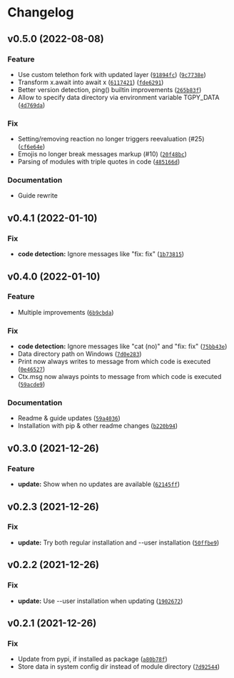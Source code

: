 # Changelog

<!--next-version-placeholder-->

## v0.5.0 (2022-08-08)
### Feature
* Use custom telethon fork with updated layer ([`91894fc`](https://github.com/tm-a-t/TGPy/commit/91894fc6894e5e111baa469c3de372b46e62b049)) ([`9c7738e`](https://github.com/tm-a-t/TGPy/commit/9c7738e40cda69499974ceda711f56ca65782312))
* Transform x.await into await x ([`6117421`](https://github.com/tm-a-t/TGPy/commit/6117421cc7b72c56dace006d2fc569edfe14b734)) ([`fde6291`](https://github.com/tm-a-t/TGPy/commit/fde62914540d43da01a02e547f2e62516f7cf52e))
* Better version detection, ping() builtin improvements ([`265b83f`](https://github.com/tm-a-t/TGPy/commit/265b83f0c604b96ae740e06a32441b7e001bac1a))
* Allow to specify data directory via environment variable TGPY_DATA ([`4d769da`](https://github.com/tm-a-t/TGPy/commit/4d769daea76bc1abe86914487f9a80d3ea0eb2fb))

### Fix
* Setting/removing reaction no longer triggers reevaluation (#25) ([`cf6e64e`](https://github.com/tm-a-t/TGPy/commit/cf6e64e82d1823202941610274a4ff38955c5cf1))
* Emojis no longer break messages markup (#10) ([`20f48bc`](https://github.com/tm-a-t/TGPy/commit/20f48bc8e08490e85ff68bfe6feb9997eb8cbb29))
* Parsing of modules with triple quotes in code ([`485166d`](https://github.com/tm-a-t/TGPy/commit/485166d5c513e196c0db760c468599d3c6ab9581))

### Documentation
* Guide rewrite

## v0.4.1 (2022-01-10)
### Fix
* **code detection:** Ignore messages like "fix: fix" ([`1b73815`](https://github.com/tm-a-t/TGPy/commit/1b73815928fdbdae3eae1202c01b4b53b9906ba4))

## v0.4.0 (2022-01-10)
### Feature
* Multiple improvements ([`6b9cbda`](https://github.com/tm-a-t/TGPy/commit/6b9cbdaf79b11cd1e5922999f96e9321a2df4051))

### Fix
* **code detection:** Ignore messages like "cat (no)" and "fix: fix" ([`75bb43e`](https://github.com/tm-a-t/TGPy/commit/75bb43eae71f9e024a3e7f299cd0614c860c2457))
* Data directory path on Windows ([`7d0e283`](https://github.com/tm-a-t/TGPy/commit/7d0e2835b8c2f5b6327b012a5c56035a63433ba9))
* Print now always writes to message from which code is executed ([`0e46527`](https://github.com/tm-a-t/TGPy/commit/0e46527446749dd691263069def260ae29453077))
* Ctx.msg now always points to message from which code is executed ([`59acde9`](https://github.com/tm-a-t/TGPy/commit/59acde9ec7baef5ff130d6fb77d74c2981bd15e2))

### Documentation
* Readme & guide updates ([`59a4036`](https://github.com/tm-a-t/TGPy/commit/59a40360ed3c0c6315f933dc3871c147bcf4bcd2))
* Installation with pip & other readme changes ([`b220b94`](https://github.com/tm-a-t/TGPy/commit/b220b9451a7e882817292ea7ccfe2c4be9739741))

## v0.3.0 (2021-12-26)
### Feature
* **update:** Show when no updates are available ([`62145ff`](https://github.com/tm-a-t/TGPy/commit/62145ff10215e25793e49d7a83d350d665946fce))

## v0.2.3 (2021-12-26)
### Fix
* **update:** Try both regular installation and --user installation ([`50ffbe9`](https://github.com/tm-a-t/TGPy/commit/50ffbe94da5f8e061326be492f064c891bb63817))

## v0.2.2 (2021-12-26)
### Fix
* **update:** Use --user installation when updating ([`1902672`](https://github.com/tm-a-t/TGPy/commit/19026724dbe26e29562e580d187575c774125da8))

## v0.2.1 (2021-12-26)
### Fix
* Update from pypi, if installed as package ([`a80b78f`](https://github.com/tm-a-t/TGPy/commit/a80b78fccc710b902b5264a738451b52765f49a5))
* Store data in system config dir instead of module directory ([`7d92544`](https://github.com/tm-a-t/TGPy/commit/7d9254425e72640bce07a06205cb0fb692b72250))
